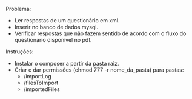 Problema:
- Ler respostas de um questionário em xml. 
- Inserir no banco de dados mysql. 
- Verificar respostas que não fazem sentido de acordo com o fluxo do questionário disponível no pdf.

Instruções:
- Instalar o composer a partir da pasta raiz.
- Criar e dar permissões (chmod 777 -r nome_da_pasta) para pastas:
    - /importLog
    - /filesToImport
    - /importedFiles


    
    
